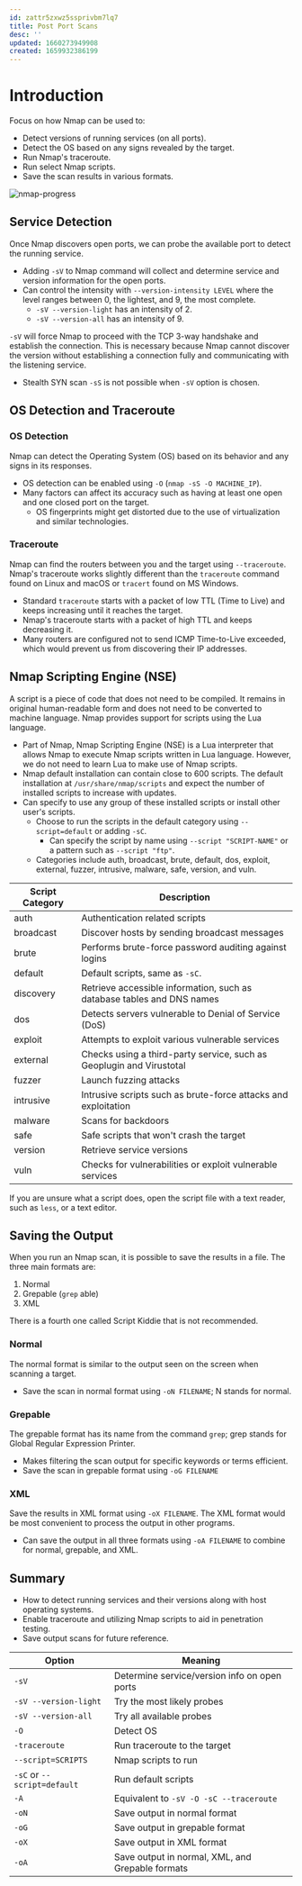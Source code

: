 ```yaml
---
id: zattr5zxwz5ssprivbm7lq7
title: Post Port Scans
desc: ''
updated: 1660273949908
created: 1659932386199
---
```


# Introduction

Focus on how Nmap can be used to:

- Detect versions of running services (on all ports).
- Detect the OS based on any signs revealed by the target.
- Run Nmap's traceroute.
- Run select Nmap scripts.
- Save the scan results in various formats.

![nmap-progress](https://tryhackme-images.s3.amazonaws.com/user-uploads/5f04259cf9bf5b57aed2c476/room-content/c9724491cb38c1ebcd83b5b98f13e1d9.png)

## Service Detection

Once Nmap discovers open ports, we can probe the available port to detect the running service.

- Adding `-sV` to Nmap command will collect and determine service and version information for the open ports.
- Can control the intensity with `--version-intensity LEVEL` where the level ranges between 0, the lightest, and 9, the most complete.
  - `-sV --version-light` has an intensity of 2.
  - `-sV --version-all` has an intensity of 9.

`-sV` will force Nmap to proceed with the TCP 3-way handshake and establish the connection. This is necessary because Nmap cannot discover the version without establishing a connection fully and communicating with the listening service.

- Stealth SYN scan `-sS` is not possible when `-sV` option is chosen.

## OS Detection and Traceroute

### OS Detection

Nmap can detect the Operating System (OS) based on its behavior and any signs in its responses.

- OS detection can be enabled using `-O` (`nmap -sS -O MACHINE_IP`).
- Many factors can affect its accuracy such as having at least one open and one closed port on the target.
  - OS fingerprints might get distorted due to the use of virtualization and similar technologies.

### Traceroute

Nmap can find the routers between you and the target using `--traceroute`. Nmap's traceroute works slightly different than the `traceroute` command found on Linux and macOS or `tracert` found on MS Windows.

- Standard `traceroute` starts with a packet of low TTL (Time to Live) and keeps increasing until it reaches the target.
- Nmap's traceroute starts with a packet of high TTL and keeps decreasing it.
- Many routers are configured not to send ICMP Time-to-Live exceeded, which would prevent us from discovering their IP addresses.

## Nmap Scripting Engine (NSE)

A script is a piece of code that does not need to be compiled. It remains in original human-readable form and does not need to be converted to machine language. Nmap provides support for scripts using the Lua language.

- Part of Nmap, Nmap Scripting Engine (NSE) is a Lua interpreter that allows Nmap to execute Nmap scripts written in Lua language. However, we do not need to learn Lua to make use of Nmap scripts.
- Nmap default installation can contain close to 600 scripts. The default installation at `/usr/share/nmap/scripts` and expect the number of installed scripts to increase with updates.
- Can specify to use any group of these installed scripts or install other user's scripts.
  - Choose to run the scripts in the default category using `--script=default` or adding `-sC`.
    - Can specify the script by name using `--script "SCRIPT-NAME"` or a pattern such as `--script "ftp"`.
  - Categories include auth, broadcast, brute, default, dos, exploit, external, fuzzer, intrusive, malware, safe, version, and vuln.

| Script Category | Description                                                            |
| --------------- | ---------------------------------------------------------------------- |
| auth            | Authentication related scripts                                         |
| broadcast       | Discover hosts by sending broadcast messages                           |
| brute           | Performs brute-force password auditing against logins                  |
| default         | Default scripts, same as `-sC`.                                        |
| discovery       | Retrieve accessible information, such as database tables and DNS names |
| dos             | Detects servers vulnerable to Denial of Service (DoS)                  |
| exploit         | Attempts to exploit various vulnerable services                        |
| external        | Checks using a third-party service, such as Geoplugin and Virustotal   |
| fuzzer          | Launch fuzzing attacks                                                 |
| intrusive       | Intrusive scripts such as brute-force attacks and exploitation         |
| malware         | Scans for backdoors                                                    |
| safe            | Safe scripts that won't crash the target                               |
| version         | Retrieve service versions                                              |
| vuln            | Checks for vulnerabilities or exploit vulnerable services              |

If you are unsure what a script does, open the script file with a text reader, such as `less`, or a text editor.

## Saving the Output

When you run an Nmap scan, it is possible to save the results in a file. The three main formats are:

1. Normal
2. Grepable (`grep` able)
3. XML

There is a fourth one called Script Kiddie that is not recommended.

### Normal

The normal format is similar to the output seen on the screen when scanning a target.

- Save the scan in normal format using `-oN FILENAME`; N stands for normal.

### Grepable

The grepable format has its name from the command `grep`; grep stands for Global Regular Expression Printer.

- Makes filtering the scan output for specific keywords or terms efficient.
- Save the scan in grepable format using `-oG FILENAME`

### XML

Save the results in XML format using `-oX FILENAME`. The XML format would be most convenient to process the output in other programs.

- Can save the output in all three formats using `-oA FILENAME` to combine for normal, grepable, and XML.

## Summary

- How to detect running services and their versions along with host operating systems.
- Enable traceroute and utilizing Nmap scripts to aid in penetration testing.
- Save output scans for future reference.

| Option                      | Meaning                                          |
| --------------------------- | ------------------------------------------------ |
| `-sV`                       | Determine service/version info on open ports     |
| `-sV --version-light`       | Try the most likely probes                       |
| `-sV --version-all`         | Try all available probes                         |
| `-O`                        | Detect OS                                        |
| `-traceroute`               | Run traceroute to the target                     |
| `--script=SCRIPTS`          | Nmap scripts to run                              |
| `-sC` or `--script=default` | Run default scripts                              |
| `-A`                        | Equivalent to `-sV -O -sC --traceroute`          |
| `-oN`                       | Save output in normal format                     |
| `-oG`                       | Save output in grepable format                   |
| `-oX`                       | Save output in XML format                        |
| `-oA`                       | Save output in normal, XML, and Grepable formats |